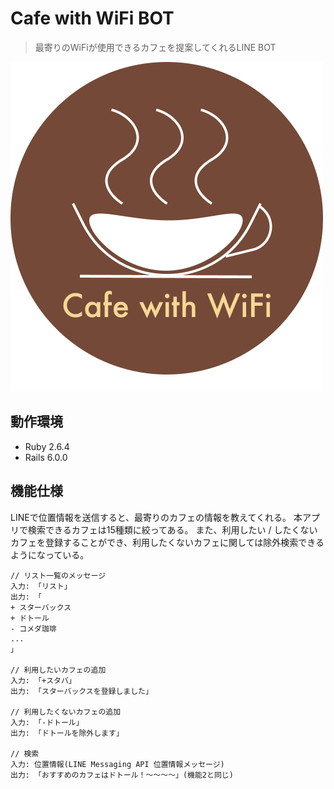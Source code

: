 # Cafe with WiFi BOT
> 最寄りのWiFiが使用できるカフェを提案してくれるLINE BOT

![CafeWithWiFi](public/Logo.png)

## 動作環境
- Ruby 2.6.4
- Rails 6.0.0


## 機能仕様
LINEで位置情報を送信すると、最寄りのカフェの情報を教えてくれる。
本アプリで検索できるカフェは15種類に絞ってある。
また、利用したい / したくないカフェを登録することができ、利用したくないカフェに関しては除外検索できるようになっている。

```
// リスト一覧のメッセージ
入力: 「リスト」
出力: 「
+ スターバックス
+ ドトール
- コメダ珈琲
...
」

// 利用したいカフェの追加
入力: 「+スタバ」
出力: 「スターバックスを登録しました」

// 利用したくないカフェの追加
入力: 「-ドトール」
出力: 「ドトールを除外します」

// 検索
入力: 位置情報(LINE Messaging API 位置情報メッセージ)
出力: 「おすすめのカフェはドトール！〜〜〜〜」(機能2と同じ)
```